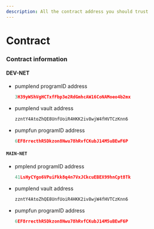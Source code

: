 ```yaml
---
description: All the contract address you should trust
---
```


# Contract

### Contract information

#### DEV-NET

*   pumplend programID address&#x20;

    ```typescript
    3H39yWShVgHCTxfFbp3e2RdGmhcAW16CoNAMoeo4b2mx
    ```
*   pumplend vault address&#x20;

    ```typescript
    zzntY4AtoZhQE8UnfUoiR4HKK2iv8wjW4fHVTCzKnn6
    ```
*   pumpfun programID address&#x20;

    ```typescript
    6EF8rrecthR5Dkzon8Nwu78hRvfCKubJ14M5uBEwF6P
    ```

#### `MAIN-NET`

*   pmplend programID address&#x20;

    ```typescript
    41LsHyCYgo6VPuiFkk8q4n7VxJCkcuEBEX99hnCpt8Tk
    ```
*   pumplend vault address&#x20;

    ```typescript
    zzntY4AtoZhQE8UnfUoiR4HKK2iv8wjW4fHVTCzKnn6
    ```
*   pumpfun programID address&#x20;

    ```typescript
    6EF8rrecthR5Dkzon8Nwu78hRvfCKubJ14M5uBEwF6P
    ```
